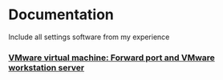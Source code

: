 Documentation
================================

Include all settings software from my experience

### [VMware virtual machine: Forward port and VMware workstation server](https://github.com/thanhpv-h9/documentation/blob/master/vmware.md)